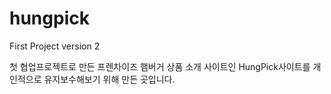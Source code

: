 # hungpick
First Project version 2

첫 협업프로젝트로 만든 프렌차이즈 햄버거 상품 소개 사이트인 HungPick사이트를 
개인적으로 유지보수해보기 위해 만든 곳입니다. 
